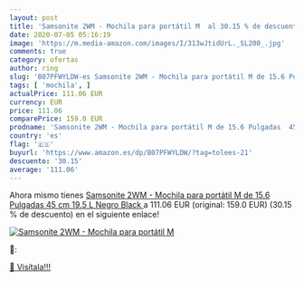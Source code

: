 ```yaml
---
layout: post
title: 'Samsonite 2WM - Mochila para portátil M  al 30.15 % de descuento'
date: 2020-07-05 05:16:19
image: 'https://m.media-amazon.com/images/I/313wJtidUrL._SL200_.jpg'
comments: true
category: ofertas
author: ring
slug: 'B07PFWYLDW-es Samsonite 2WM - Mochila para portátil M de 15.6 Pulgadas...'
tags: [ 'mochila', ]
actualPrice: 111.06 EUR
currency: EUR
price: 111.06
comparePrice: 159.0 EUR
prodname: 'Samsonite 2WM - Mochila para portátil M de 15.6 Pulgadas  45 cm  19.5 L  Negro  Black '
country: 'es'
flag: '🇪🇸'
buyurl: 'https://www.amazon.es/dp/B07PFWYLDW/?tag=tolees-21'
descuento: '30.15'
average: '111.06'
---
```


Ahora mismo tienes [Samsonite 2WM - Mochila para portátil M de 15.6 Pulgadas  45 cm  19.5 L  Negro  Black ](https://www.amazon.es/dp/B07PFWYLDW/?tag=tolees-21) a 111.06 EUR (original: 159.0 EUR) (30.15 %  de descuento) en el siguiente enlace!

[![Samsonite 2WM - Mochila para portátil M ](https://m.media-amazon.com/images/I/313wJtidUrL._SL200_.jpg)](https://www.amazon.es/dp/B07PFWYLDW/?tag=tolees-21)

🔎:


[🛒 Visítala!!!](https://www.amazon.es/dp/B07PFWYLDW/?tag=tolees-21)
